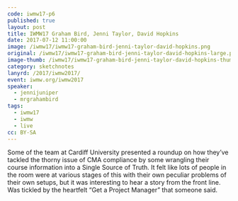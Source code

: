 ```yaml
---
code: iwmw17-p6
published: true
layout: post
title: IWMW17 Graham Bird, Jenni Taylor, David Hopkins
date: 2017-07-12 11:00:00
image: /iwmw17/iwmw17-graham-bird-jenni-taylor-david-hopkins.png
original: /iwmw17/iwmw17-graham-bird-jenni-taylor-david-hopkins-large.png
image-thumb: /iwmw17/iwmw17-graham-bird-jenni-taylor-david-hopkins-thumb.png
category: sketchnotes
lanyrd: /2017/iwmw2017/
event: iwmw.org/iwmw2017
speaker:
  - jennijuniper
  - mrgrahambird
tags:
  - iwmw17
  - iwmw
  - live
cc: BY-SA
---
```


Some of the team at Cardiff University presented a roundup on how they’ve tackled the thorny issue of CMA compliance by some wrangling their course information into a Single Source of Truth. It felt like lots of people in the room were at various stages of this with their own peculiar problems of their own setups, but it was interesting to hear a story from the front line. Was tickled by the heartfelt “Get a Project Manager” that someone said.
